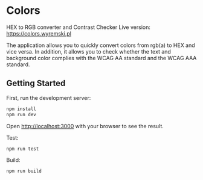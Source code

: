 # Colors

HEX to RGB converter and Contrast Checker
Live version: https://colors.wyremski.pl

The application allows you to quickly convert colors from rgb(a) to HEX and vice versa.
In addition, it allows you to check whether the text and background color complies with the WCAG AA standard and the WCAG AAA standard.

## Getting Started

First, run the development server:

```bash
npm install
npm run dev
```

Open [http://localhost:3000](http://localhost:3000) with your browser to see the result.

Test:

```bash
npm run test
```

Build:

```bash
npm run build
```
